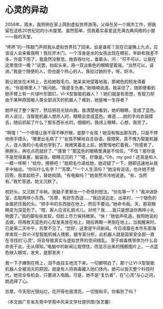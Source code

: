 # 心灵的异动

2058年，周末，我照例在家上网到虚拟世界游荡。父母在另一个城市工作，把我留在这栋20世纪初的小木屋里。虽然孤单，但我着实喜爱这充满古典风格的小屋——我的天堂。 

“咚咚”的一阵敲门声把我从虚拟世界拉了回来。会是谁呢？现在已是晚上九点，应该没人会来看我啊！我拉开木门，一个浑身是水的女孩出现在眼前，年龄和我差不多。外面下雨了，我竟然没察觉。她吞吞吐吐，垂着头，问：“可不可以，让我在这里借住一晚？”说罢，抬起头来，用一双淡紫色的眼睛望着我。“当然可以，请进。”我是个随便的人，但也是个热心的人。我拉过她的手，呀，好冷。 

我让她坐在木椅上，去给她取毛巾。她呆呆地望着地面，那褐色的短发滴着水。“你是哪里人？”我问她。“我是复仇者。”她喃喃说道。我呆住了，随即便看到她手臂上有一片绿叶形图钉。VI-X型智能机器人？！她们就是有思想，有智力却由于某种原因被人类全部消灭的机器人？难到，她是唯一生存者？ 

她环视了整个客厅，然后把目光锁向我。我清楚地看到，她的眼睛，变成了蓝色。听人说过，当智能机器人想杀人时，眼睛会变成蓝色。难道……她的手向衣袋摸去，随后抓起了什么？那东西长长的，细细的。我闭上眼睛，心想，我完了。 

“啊嚏！”一个喷嚏让我不得不睁开眼，是那个女孩！她没有掏出那东西，只是不停地用手摸头，“哪里出毛病了？”女孩不解地自言自语。我暗笑，真不愧为智能机器人，连人类的小毛病也学到了。我微笑着走上前，她警惕地盯着我。“你感冒了，擦擦头，再吃点药就好了。”“感冒？”那蓝色的眼睛里满是不信任。“不信？那你是不是觉得鼻塞，脑袋涨，眼睛沉沉的？”“嗯，好像是。”Oh，my god！还真是和人一模一样啊！“给你，擦擦吧！”我把毛巾递给她，她迟疑了一下，随即迅速地从我手中抽出。“你叫什么名字？”“苏摩。”“一个人生活吗？”她没有说话，也许她不想回答。我拿起梳子，替她梳頭。“有电脑吗？”她突然冷冷地说道。“有，当然有。”我忙答道。她又沉默了。 

梳好头，又沉默了半晌，我脑子里冒出一个奇怪的想法。“你先等一下！”我冲进卧室，去取两样小东西。“苏摩，有好东西送……”我边说边走，出来时，一个银色的金属抓住我的头。“把手中的东西放在地上，然后不要动。”她命令我。天，那双眼睛变为深蓝色了。“喂，客人应该礼貌点儿，对吧？我……我只是想送你两样小礼物罢了。”我的脚有些发软，但脸上尽力保持微笑。“快！”她低声吼道。我照她说的去做，将两枚天蓝色的心型发夹放在地上，随后两眼一黑倒在地上。当我醒来时，已是第二天中午，苏摩不见了。“您好，这里是午间新闻。今日凌晨在本市东面海岸发现一具VI-X型智能机械人残骸，据专家分析，此机器人就是国家安全部一直在寻找的‘心灵’，将会导致真实与虚拟世界的空间错乱。 至于病毒携带体为什么会命丧于此，无从得知。”电脑中的新闻让我愣住，而显示出来的残骸图片上，一点蓝色映入眼帘，发夹，是那发夹！ 

我一下子瘫倒在椅上，泪不由自主地流下来。一切都明白了，那个让VI-X型智能机器人全被消灭的原因，就是有人将病毒藏入他们体内。她可以毁灭整个科技时代，她完全有机会，只要进入电脑。可是，她不是“复仇者”，在“心灵”与心之间，她选择了心。 

苏摩。今天阳光很灿烂，花开得也很漂亮，一切很和平。你看到了吗？ 

（本文由广东省东莞中学莞中风采文学社提供图/张艺馨）